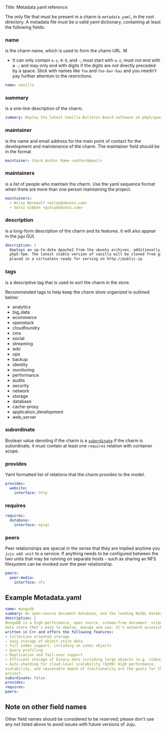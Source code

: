 Title: Metadata.yaml reference

The only file that must be present in a charm is `metadata.yaml`, in the root
directory. A metadata file must be a valid yaml dictionary, containing at least
the following fields:

### name
is the charm name, which is used to form the charm URL.
M
  - It can only contain `a-z`, `0-9`, and `-`; must start with `a-z`; must not
    end with a `-`; and may only end with digits if the digits are _not_
    directly preceded by a space. Stick with names like `foo` and `foo-bar-baz`
    and you needn't pay further attention to the restrictions.

```yaml
name: vanilla
```

### summary

is a one-line description of the charm.

```yaml
summary: Deploy the latest Vanilla Bulletin Board software on php5/apache
```

### maintainer

is the name and email address for the main point of contact
for the development and maintenance of the charm. The maintainer field
should be in the format

```yaml
maintainer: Charm Author Name <author@email>
```

### maintainers
is a list of people who maintain the charm. Use the yaml
sequence format when there are more than one person maintaining the project.

```yaml
maintainers:
  - Wiley Werewolf <wiley@ubuntu.com>
  - Gutsy Gibbon <gutsy@ubuntu.com>
```
### description

is a long-form description of the charm and its features.
It will also appear in the juju GUI.

```yaml
description: |
  Deploys an up-to-date Apache2 from the ubuntu archives, additionally configures
  php5-fpm. The latest stable version of vanilla will be cloned from github and
  placed in a virtualenv ready for serving on http://public-ip
```

### tags

is a descriptive tag that is used to sort the charm in the store.

Recommended tags to help keep the charm store organized is outlined below:

- analytics
- big_data
- ecommerce
- openstack
- cloudfoundry
- cms
- social
- streaming
- wiki
- ops
- backup
- identity
- monitoring
- performance
- audits
- security
- network
- storage
- database
- cache-proxy
- application_development
- web_server


### subordinate
Boolean value denoting if the charm is a [`subordinate`](#TODO) if the charm is
subordinate, it must contain at least one `requires` relation with container
scope.

### provides

Yaml formatted list of relations that the charm provides to the model.

```yaml
provides:
  website:
    interface: http
```

### requires

```yaml
requires:
  database:
    interface: mysql
```

### peers

Peer relationships are special in the sense that they are implied anytime you
`juju add unit` to a service. If anything needs to be configured between the two
units that may be running on separate hosts - such as sharing an NFS filesystem
can be invoked over the peer relationship.

```yaml
peers:
  peer-media:
    interface: nfs
```

## Example Metadata.yaml

  ```yaml
name: mongodb
summary: An open-source document database, and the leading NoSQL database
description: |
  MongoDB is a high-performance, open source, schema-free document- oriented
  data store that's easy to deploy, manage and use. It's network accessible,
  written in C++ and offers the following features:  
  - Collection oriented storage
  - easy storage of object-style data
  - Full index support, including on inner objects
  - Query profiling
  - Replication and fail-over support
  - Efficient storage of binary data including large objects (e.g. videos)
  - Auto-sharding for cloud-level scalability (Q209) High performance,
  scalability, and reasonable depth of functionality are the goals for the
  project.
  subordinate: false
  provides:
  requires:
  peers:
  ```

## Note on other field names

  Other field names should be considered to be reserved; please don't use any not
  listed above to avoid issues with future versions of Juju.
